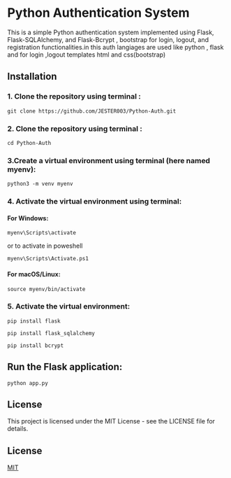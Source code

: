# Python Authentication System

This is a simple Python authentication system implemented using Flask, Flask-SQLAlchemy, and Flask-Bcrypt , bootstrap for login, logout, and registration functionalities.in this auth langiages are used like python , flask and for login ,logout templates html and css(bootstrap) 

## Installation

### 1. Clone the repository using terminal :

```
git clone https://github.com/JESTER003/Python-Auth.git
```

### 2. Clone the repository using terminal :
```
cd Python-Auth
```
### 3.Create a virtual environment using terminal (here named myenv):

```
python3 -m venv myenv
```

### 4. Activate the virtual environment using terminal:
#### For Windows:
```
myenv\Scripts\activate 
```
or to activate in poweshell

```
myenv\Scripts\Activate.ps1 
```

#### For macOS/Linux:
```
source myenv/bin/activate
```

### 5. Activate the virtual environment:
```
pip install flask 
```
```
pip install flask_sqlalchemy 
```
```
pip install bcrypt
```

## Run the Flask application:

``` 
python app.py
```
## License

This project is licensed under the MIT License - see the LICENSE file for details.


## License

[MIT](https://choosealicense.com/licenses/mit/)

